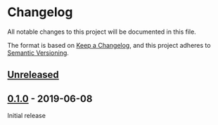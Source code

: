 # Changelog

All notable changes to this project will be documented in this file.

The format is based on [Keep a Changelog](https://keepachangelog.com/en/1.0.0/),
and this project adheres to [Semantic
Versioning](https://semver.org/spec/v2.0.0.html).

## [Unreleased]

## [0.1.0] - 2019-06-08

Initial release

[unreleased]: https://github.com/openfun/richie-site-factory/compare/cnfpt-0.1.0...HEAD
[0.1.0]: https://github.com/openfun/richie-site-factory/releases/tag/cnfpt-0.1.0
